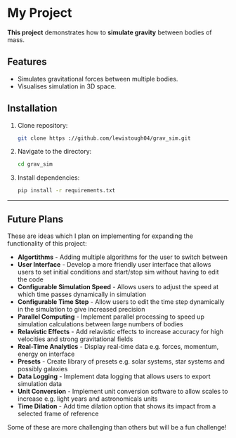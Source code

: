 # My Project

**This project** demonstrates how to **simulate gravity** between bodies of mass.

## Features

- Simulates gravitational forces between multiple bodies.
- Visualises simulation in 3D space.

## Installation

1. Clone repository:
   ```bash
   git clone https ://github.com/lewistough04/grav_sim.git
2. Navigate to the directory:
   ```bash
   cd grav_sim
3. Install dependencies:
   ```bash
   pip install -r requirements.txt

___

## Future Plans

These are ideas which I plan on implementing for expanding the functionality of this project:

- **Algortithms** - Adding multiple algorithms for the user to switch between
- **User Interface** - Develop a more friendly user interface that allows users to set initial conditions and start/stop sim without having to edit the code
- **Configurable Simulation Speed** - Allows users to adjust the speed at which time passes dynamically in simulation
- **Configurable Time Step** - Allow users to edit the time step dynamically in the simulation to give increased precision
- **Parallel Computing** - Implement parallel processing to speed up simulation calculations between large numbers of bodies
- **Relavistic Effects** - Add relavistic effects to increase accuracy for high velocities and strong gravitational fields
- **Real-Time Analytics** - Display real-time data e.g. forces, momentum, energy on interface
- **Presets** - Create library of presets e.g. solar systems, star systems and possibly galaxies
- **Data Logging** - Implement data logging that allows users to export simulation data
- **Unit Conversion** - Implement unit conversion software to allow scales to increase e.g. light years and astronomicals units
- **Time Dilation** - Add time dilation option that shows its impact from a selected frame of reference

Some of these are more challenging than others but will be a fun challenge!
